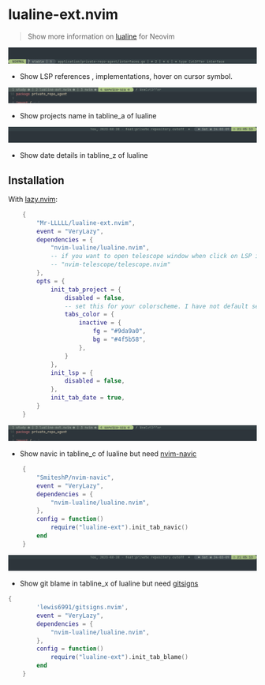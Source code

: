 # lualine-ext.nvim

> Show more information on [lualine](https://github.com/nvim-lualine/lualine.nvim)  for Neovim

![Screenshot](https://github.com/Mr-LLLLL/media/blob/master/lualine-ext/lsp.png)

- Show LSP references , implementations,  hover on cursor symbol.

![Screenshot](https://github.com/Mr-LLLLL/media/blob/master/lualine-ext/projects.png)

- Show projects name in tabline_a of lualine

![Screenshot](https://github.com/Mr-LLLLL/media/blob/master/lualine-ext/date.png)

- Show date details in tabline_z of lualine

## Installation

With [lazy.nvim](https://github.com/folk/lazy.nvim):

``` lua
    {
        "Mr-LLLLL/lualine-ext.nvim",
        event = "VeryLazy",
        dependencies = {
            "nvim-lualine/lualine.nvim",
            -- if you want to open telescope window when click on LSP info of lualine, uncomment it
            -- "nvim-telescope/telescope.nvim"
        },
        opts = {
            init_tab_project = {
                disabled = false,
                -- set this for your colorscheme. I have not default setting in diff coloacheme. 
                tabs_color = {
                    inactive = {
                        fg = "#9da9a0",
                        bg = "#4f5b58",
                    },
                }
            },
            init_lsp = {
                disabled = false,
            },
            init_tab_date = true,
        }
    }
```

![Screenshot](https://github.com/Mr-LLLLL/media/blob/master/lualine-ext/projects.png)

- Show navic in tabline_c of lualine but need [nvim-navic](https://github.com/SmiteshP/nvim-navic)

``` lua
    {
        "SmiteshP/nvim-navic",
        event = "VeryLazy",
        dependencies = {
            "nvim-lualine/lualine.nvim",
        },
        config = function()
            require("lualine-ext").init_tab_navic()
        end
    }

```

![Screenshot](https://github.com/Mr-LLLLL/media/blob/master/lualine-ext/date.png)

- Show git blame in tabline_x of lualine but need [gitsigns](https://github.com/lewis6991/gitsigns.nvim)

``` lua
{
        'lewis6991/gitsigns.nvim',
        event = "VeryLazy",
        dependencies = {
            "nvim-lualine/lualine.nvim",
        },
        config = function()
            require("lualine-ext").init_tab_blame()
        end
    }

```

